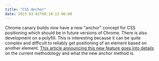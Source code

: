 ```yaml
---
title: "CSS Anchor"
date: 2023-03-01T08:10:13-06:00
---
```


Chrome canary builds now have a new "anchor" concept for CSS positioning which should be in future versions of Chrome. There is also development on a polyfill. This is interesting because it can be quite complex and difficult to reliably get positioning of an element based on another element. [This article announcing this new feature goes into details](https://developer.chrome.com/blog/tether-elements-to-each-other-with-css-anchor-positioning/) on the current methodology and what the new anchor method is.
